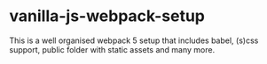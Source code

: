 # vanilla-js-webpack-setup
This is a well organised webpack 5 setup that includes babel, (s)css support, public folder with static assets and many more.
